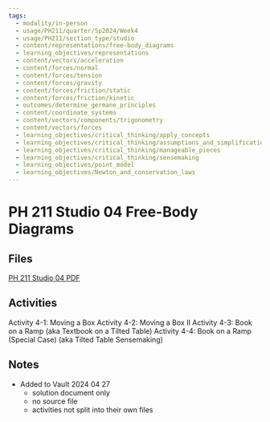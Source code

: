 ```yaml
---
tags:
  - modality/in-person
  - usage/PH211/quarter/Sp2024/Week4
  - usage/PH211/section_type/studio
  - content/representations/free-body_diagrams
  - learning_objectives/representations
  - content/vectors/acceleration
  - content/forces/normal
  - content/forces/tension
  - content/forces/gravity
  - content/forces/friction/static
  - content/forces/friction/kinetic
  - outcomes/determine_germane_principles
  - content/coordinate_systems
  - content/vectors/components/trigonometry
  - content/vectors/forces
  - learning_objectives/critical_thinking/apply_concepts
  - learning_objectives/critical_thinking/assumptions_and_simplifications
  - learning_objectives/critical_thinking/manageable_pieces
  - learning_objectives/critical_thinking/sensemaking
  - learning_objectives/point_model
  - learning_objectives/Newton_and_conservation_laws
---
```

# PH 211 Studio 04 Free-Body Diagrams
## Files
[PH 211 Studio 04 PDF](./PH211_ST_04_Free-body_Diagrams_240423_142805.pdf)
## Activities
Activity 4-1: Moving a Box
Activity 4-2: Moving a Box II
Activity 4-3: Book on a Ramp (aka Textbook on a Tilted Table)
Activity 4-4: Book on a Ramp (Special Case) (aka Tilted Table Sensemaking)
## Notes
* Added to Vault 2024 04 27
	* solution document only
	* no source file
	* activities not split into their own files
